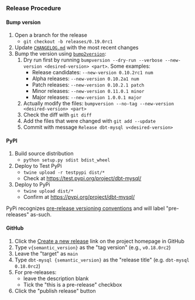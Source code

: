 ### Release Procedure

#### Bump version

1. Open a branch for the release
    - `git checkout -b releases/0.19.0rc1`
1. Update [`CHANGELOG.md`](CHANGELOG.md) with the most recent changes
1. Bump the version using [`bump2version`](https://github.com/c4urself/bump2version/#bump2version):
    1. Dry run first by running `bumpversion --dry-run --verbose --new-version <desired-version> <part>`. Some examples:
        - Release candidates: `--new-version 0.10.2rc1 num`
        - Alpha releases: `--new-version 0.10.2a1 num`
        - Patch releases: `--new-version 0.10.2.1 patch`
        - Minor releases: `--new-version 0.11.0.1 minor`
        - Major releases: `--new-version 1.0.0.1 major`
    1. Actually modify the files: `bumpversion --no-tag --new-version <desired-version> <part>`
    1. Check the diff with `git diff`
    1. Add the files that were changed with `git add --update`
    1. Commit with message `Release dbt-mysql v<desired-version>`

#### PyPI

1. Build source distribution
    - `python setup.py sdist bdist_wheel`
1. Deploy to Test PyPi
    - `twine upload -r testpypi dist/*`
    - Check at https://test.pypi.org/project/dbt-mysql/
1. Deploy to PyPi
    - `twine upload dist/*`
    - Confirm at https://pypi.org/project/dbt-mysql/

PyPi recognizes [pre-release versioning conventions](https://packaging.python.org/guides/distributing-packages-using-setuptools/#pre-release-versioning) and will label "pre-releases" as-such.

#### GitHub

1. Click the [Create a new release](https://github.com/dbeatty10/dbt-mysql/releases/new) link on the project homepage in GitHub
1. Type `v{semantic_version}` as the "tag version" (e.g., `v0.18.0rc2`)
1. Leave the "target" as `main`
1. Type `dbt-mysql {semantic_version}` as the "release title" (e.g. `dbt-mysql 0.18.0rc2`)
1. For pre-releases:
    - leave the description blank
    - Tick the "this is a pre-release" checkbox
1. Click the "publish release" button
